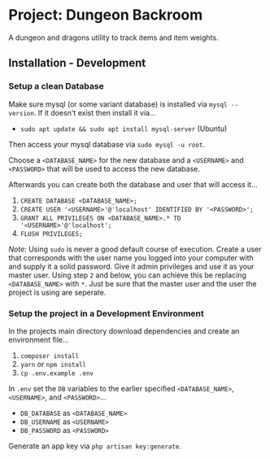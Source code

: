 # Project: Dungeon Backroom

A dungeon and dragons utility to track items and item weights.

## Installation - Development

### Setup a clean Database

Make sure mysql (or some variant database) is installed 
via ```mysql --version```. If it doesn't exist then install it via...
* ```sudo apt update && sudo apt install mysql-server``` (Ubuntu)

Then access your mysql database via ```sudo mysql -u root```.

Choose a ```<DATABASE_NAME>``` for the new database and a ```<USERNAME>``` and ```<PASSWORD>``` that will be used to access the new database.

Afterwards you can create both the database and user that will access it...
1. ```CREATE DATABASE <DATABASE_NAME>;```
2. ```CREATE USER '<USERNAME>'@'localhost' IDENTIFIED BY '<PASSWORD>';```
3. ```GRANT ALL PRIVILEGES ON <DATABASE_NAME>.* TO '<USERNAME>'@'localhost';```
4. ```FLUSH PRIVILEGES;```

_Note_: Using ```sudo``` is never a good default course of execution. Create a user that corresponds with the user name you logged into your computer with and supply it a solid password. Give it admin privileges and use it as your master user. Using step ```2``` and below, you can achieve this be replacing ```<DATABASE_NAME>``` with ```*```. Just be sure that the master user and the user the project is using are seperate.

### Setup the project in a Development Environment

In the projects main directory download dependencies and create an environment file...
1. ```composer install```
2. ```yarn``` or ```npm install```
3. ```cp .env.example .env```

In ```.env``` set the ```DB``` variables to the earlier specified ```<DATABASE_NAME>```, ```<USERNAME>```, and ```<PASSWORD>```...
* ```DB_DATABASE``` as ```<DATABASE_NAME>```
* ```DB_USERNAME``` as ```<USERNAME>```
* ```DB_PASSWORD``` as ```<PASSWORD>```

Generate an app key via ```php artisan key:generate```.
